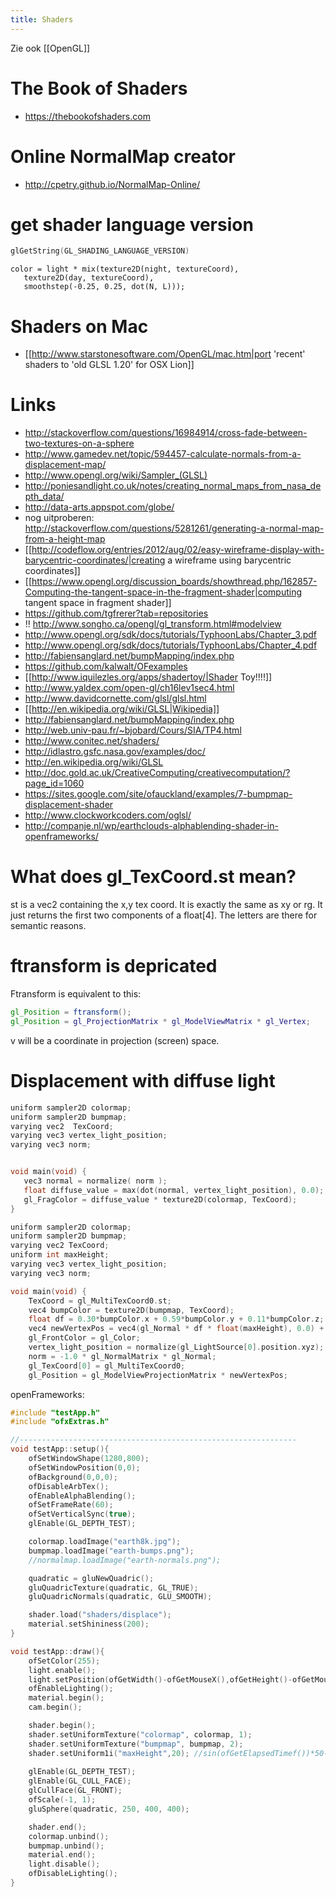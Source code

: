 ```yaml
---
title: Shaders
---
```

Zie ook [[OpenGL]]

# The Book of Shaders
* https://thebookofshaders.com

# Online NormalMap creator
* http://cpetry.github.io/NormalMap-Online/

# get shader language version
```c
glGetString(GL_SHADING_LANGUAGE_VERSION)
```

```
color = light * mix(texture2D(night, textureCoord), 
   texture2D(day, textureCoord), 
   smoothstep(-0.25, 0.25, dot(N, L)));
```

# Shaders on Mac
* [[http://www.starstonesoftware.com/OpenGL/mac.htm|port 'recent' shaders to 'old GLSL 1.20' for OSX Lion]]

# Links
* http://stackoverflow.com/questions/16984914/cross-fade-between-two-textures-on-a-sphere
* http://www.gamedev.net/topic/594457-calculate-normals-from-a-displacement-map/
* http://www.opengl.org/wiki/Sampler_(GLSL)
* http://poniesandlight.co.uk/notes/creating_normal_maps_from_nasa_depth_data/
* http://data-arts.appspot.com/globe/
* nog uitproberen: http://stackoverflow.com/questions/5281261/generating-a-normal-map-from-a-height-map
* [[http://codeflow.org/entries/2012/aug/02/easy-wireframe-display-with-barycentric-coordinates/|creating a wireframe using barycentric coordinates]]
* [[https://www.opengl.org/discussion_boards/showthread.php/162857-Computing-the-tangent-space-in-the-fragment-shader|computing tangent space in fragment shader]]
* https://github.com/tgfrerer?tab=repositories
* !! http://www.songho.ca/opengl/gl_transform.html#modelview
* http://www.opengl.org/sdk/docs/tutorials/TyphoonLabs/Chapter_3.pdf
* http://www.opengl.org/sdk/docs/tutorials/TyphoonLabs/Chapter_4.pdf
* http://fabiensanglard.net/bumpMapping/index.php
* https://github.com/kalwalt/OFexamples
* [[http://www.iquilezles.org/apps/shadertoy/|Shader Toy!!!!]]
* http://www.yaldex.com/open-gl/ch16lev1sec4.html
* http://www.davidcornette.com/glsl/glsl.html
* [[http://en.wikipedia.org/wiki/GLSL|Wikipedia]]
* http://fabiensanglard.net/bumpMapping/index.php
* http://web.univ-pau.fr/~bjobard/Cours/SIA/TP4.html
* http://www.conitec.net/shaders/ 
* http://idlastro.gsfc.nasa.gov/examples/doc/
* http://en.wikipedia.org/wiki/GLSL
* http://doc.gold.ac.uk/CreativeComputing/creativecomputation/?page_id=1060
* https://sites.google.com/site/ofauckland/examples/7-bumpmap-displacement-shader
* http://www.clockworkcoders.com/oglsl/
* http://companje.nl/wp/earthclouds-alphablending-shader-in-openframeworks/

# What does gl_TexCoord.st mean?
st is a vec2 containing the x,y tex coord. It is exactly the same as xy or rg. It just returns the first two components of a float[4]. The letters are there for semantic reasons.

# ftransform is depricated
Ftransform is equivalent to this:
```glsl
gl_Position = ftransform();
gl_Position = gl_ProjectionMatrix * gl_ModelViewMatrix * gl_Vertex;
```

v will be a coordinate in projection (screen) space.
# Displacement with diffuse light
```c
uniform sampler2D colormap;
uniform sampler2D bumpmap;
varying vec2  TexCoord;
varying vec3 vertex_light_position;
varying vec3 norm;


void main(void) {
   vec3 normal = normalize( norm );
   float diffuse_value = max(dot(normal, vertex_light_position), 0.0);
   gl_FragColor = diffuse_value * texture2D(colormap, TexCoord);
}
```

```c
uniform sampler2D colormap;
uniform sampler2D bumpmap;
varying vec2 TexCoord;
uniform int maxHeight;
varying vec3 vertex_light_position;
varying vec3 norm;

void main(void) {
    TexCoord = gl_MultiTexCoord0.st;
    vec4 bumpColor = texture2D(bumpmap, TexCoord);
    float df = 0.30*bumpColor.x + 0.59*bumpColor.y + 0.11*bumpColor.z;
    vec4 newVertexPos = vec4(gl_Normal * df * float(maxHeight), 0.0) + gl_Vertex;
    gl_FrontColor = gl_Color;
    vertex_light_position = normalize(gl_LightSource[0].position.xyz);
    norm = -1.0 * gl_NormalMatrix * gl_Normal;
    gl_TexCoord[0] = gl_MultiTexCoord0;
    gl_Position = gl_ModelViewProjectionMatrix * newVertexPos;
```

openFrameworks:
```c
#include "testApp.h"
#include "ofxExtras.h"

//--------------------------------------------------------------
void testApp::setup(){
    ofSetWindowShape(1280,800);
    ofSetWindowPosition(0,0);
    ofBackground(0,0,0);
    ofDisableArbTex();
    ofEnableAlphaBlending();
    ofSetFrameRate(60);
    ofSetVerticalSync(true);
    glEnable(GL_DEPTH_TEST);

    colormap.loadImage("earth8k.jpg");
    bumpmap.loadImage("earth-bumps.png");
    //normalmap.loadImage("earth-normals.png");

    quadratic = gluNewQuadric();
    gluQuadricTexture(quadratic, GL_TRUE);
    gluQuadricNormals(quadratic, GLU_SMOOTH);

    shader.load("shaders/displace");
    material.setShininess(200);
}

void testApp::draw(){
    ofSetColor(255);
    light.enable(); 
    light.setPosition(ofGetWidth()-ofGetMouseX(),ofGetHeight()-ofGetMouseY(),200); //ofxGetCenter().x,ofxGetCenter().y,cam.getP);
    ofEnableLighting();
    material.begin();
    cam.begin();

    shader.begin();
    shader.setUniformTexture("colormap", colormap, 1); 
    shader.setUniformTexture("bumpmap", bumpmap, 2);
    shader.setUniform1i("maxHeight",20); //sin(ofGetElapsedTimef())*50-25);
    
    glEnable(GL_DEPTH_TEST);
    glEnable(GL_CULL_FACE);
    glCullFace(GL_FRONT);
    ofScale(-1, 1);
    gluSphere(quadratic, 250, 400, 400);

    shader.end();
    colormap.unbind();
    bumpmap.unbind();
    material.end(); 
    light.disable();
    ofDisableLighting();    
}
```
